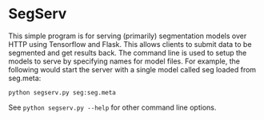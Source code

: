 # SegServ

This simple program is for serving (primarily) segmentation models over HTTP using Tensorflow and Flask. This allows clients to submit data to be segmented and get results back. The command line is used to setup the models to serve by specifying names for model files. For example, the following would start the server with a single model called seg loaded from seg.meta:

    python segserv.py seg:seg.meta
    
See `python segserv.py --help` for other command line options.